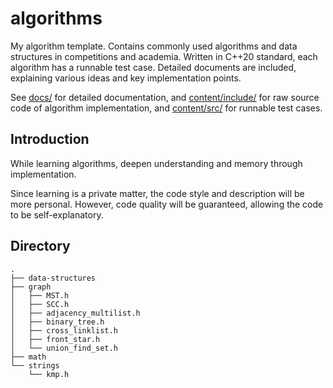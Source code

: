 # algorithms

My algorithm template. Contains commonly used algorithms and data structures in competitions and academia. Written in
C++20 standard, each algorithm has a runnable test case. Detailed documents are included, explaining various ideas and key implementation points.

See [docs/](.) for detailed documentation, and [content/include/](./content/include) for raw source code of algorithm implementation,
and [content/src/](./content/src) for runnable test cases.

## Introduction

While learning algorithms, deepen understanding and memory through implementation.

Since learning is a private matter, the code style and description will be more personal. However, code quality will be
guaranteed, allowing the code to be self-explanatory.

## Directory

```text
.
├── data-structures
├── graph
│   ├── MST.h
│   ├── SCC.h
│   ├── adjacency_multilist.h
│   ├── binary_tree.h
│   ├── cross_linklist.h
│   ├── front_star.h
│   └── union_find_set.h
├── math
└── strings
    └── kmp.h
```